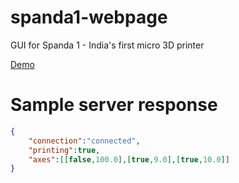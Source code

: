 # spanda1-webpage
GUI for Spanda 1 - India's first micro 3D printer

[Demo](https://kadapallanithin.github.io/spanda1-webpage/)

# Sample server response

```json
{
    "connection":"connected",
    "printing":true,
    "axes":[[false,100.0],[true,9.0],[true,10.0]]
}
```
